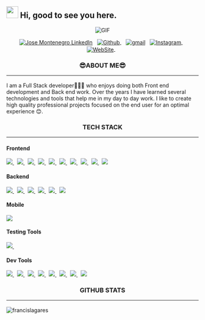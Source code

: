## <img src="https://raw.githubusercontent.com/aemmadi/aemmadi/master/wave.gif" width="31px" height="31px"> Hi, good to see you here. 


<p align="center" >
<img alt="GIF" src="https://media.giphy.com/media/3ohzdKvLT1DxFxhZAI/giphy.gif" />

</p>

<p align="center">
<a href="https://www.linkedin.com/in/jos%C3%A9-montenegro-b32321203/"><img align="center" src="https://img.shields.io/badge/linkedin-0077B5.svg?&style=for-the-badge&logo=linkedin&logoColor=white" alt="Jose Montenegro LinkedIn" /></a>&nbsp;&nbsp;
<a href="https://github.com/JamzDeveloper">
  <img align="center" src="https://img.shields.io/badge/-GitHub-181717?logo=GitHub&logoColor=white&style=for-the-badge" alt="Github" />
</a>&nbsp;&nbsp;
<a href="mailto:jamzdeveloper@gmail.com">
<img align="center" src='https://img.shields.io/badge/-Gmail-white?logo=Gmail&logoColor=EA4335&style=for-the-badge' alt='gmail'/></a>&nbsp;&nbsp;
<a href="https://www.instagram.com/jamzdeveloper/?hl=es">
 <img align="center" src="https://img.shields.io/badge/-Instagram-E4405F?logo=Instagram&logoColor=white&style=for-the-badge" alt="Instagram" />
</a >&nbsp;&nbsp;
<a href="https://www.jamzdeveloper.com/">
 <img align="center" src="https://img.shields.io/badge/-website-61DAFB?logo=Google%20Chrome&logoColor=blue&style=for-the-badge" alt="WebSite" />
</a >&nbsp;&nbsp;


</p>

<p align=center>
  <h3 align="center">😎ABOUT ME😎<hr/></h3>
  <p>
   I am a Full Stack developer👨🏻‍💻 who enjoys doing both Front end development and Back end work. Over the years I have learned several technologies and tools that help me in my day to day work. I like to create high quality professional projects focused on the end user for an optimal experience 😊.

  </p>
</p>

<h3 align="center">TECH STACK<hr/></h3>

<h4>Frontend </h4>
<p>
  <a href='https://developer.mozilla.org/en-US/docs/Web/Guide/HTML/HTML5'target="__blank">
    <img src="https://img.shields.io/badge/html5-e34f26.svg?&style=for-the-badge&logo=html5&logoColor=white" />
  </a>
  &nbsp;
  <a href='https://developer.mozilla.org/en-US/docs/Web/CSS'target="__blank">
    <img src="https://img.shields.io/badge/css3-1572B6.svg?&style=for-the-badge&logo=css3&logoColor=white" />
  </a>
  &nbsp;
  <a href='https://sass-lang.com/' target="__blank">
    <img src="https://img.shields.io/badge/sass-cc6699.svg?&style=for-the-badge&logo=sass&logoColor=white" />
  </a>
  &nbsp;
  <a href='https://developer.mozilla.org/en-US/docs/Web/JavaScript/Guide' target="__blank">
    <img src="https://img.shields.io/badge/javascript-F7DF1E.svg?&style=for-the-badge&logo=javascript&logoColor=black" />
  </a>
  &nbsp;
  <a href='https://www.typescriptlang.org/' target="__blank">
    <img src="https://img.shields.io/badge/typescript-007ACC.svg?&style=for-the-badge&logo=typescript&logoColor=white" />
  </a>
  &nbsp;
 <a href='https://www.react.org/' target="__blank">
   <img src='https://img.shields.io/badge/react-61DAFB?logoWidth=30&labelColor=black&style=for-the-badge&logo=react' />
 </a>
  &nbsp;
  <a href='https://redux.js.org/' target="__blank">
    <img src='https://img.shields.io/badge/redux-764ABC?logoWidth=30&labelColor=black&style=for-the-badge&logo=redux' />
  </a>
  &nbsp;
  <a href='https://nextjs.org/' target="__blank">
    <img src="https://img.shields.io/badge/next.js-ffffff?style=for-the-badge&logo=next.js&logoColor=000" />
  </a>
  &nbsp;
  <a href='https://material-ui.com/' target="__blank">
    <img src='https://img.shields.io/badge/material ui-0081CB?logo=material-ui&style=for-the-badge' />
  </a>
  &nbsp;
  <a href='https://tailwindcss.com/' target="__blank">
    <img src='https://img.shields.io/badge/tailwind css-38B2AC?logo=tailwind-css&logoColor=white&style=for-the-badge' />
  </a>
</p>

<h4>Backend</h4>
<p>
  <a href='https://nodejs.org/en/about/' target="__blank">
    <img src="https://img.shields.io/badge/node.js-339933?logo=node.js&logoWidth=30&labelColor=black&style=for-the-badge" />
  </a>
  &nbsp;
  <a href='https://www.mongodb.com/' target="__blank">
    <img src='https://img.shields.io/badge/mongo db-47A248?logo=mongodb&logoColor=white&style=for-the-badge' />
  </a>
  &nbsp;
  <a href='https://www.mysql.com/' target="__blank">
  <img src='https://img.shields.io/badge/-Mysql-4479A1?logo=Mysql&logoColor=white&style=for-the-badge'>
  </a>
  &nbsp;
  <a href='https://www.microsoft.com/es-es/sql-server/' target="__blank">
  <img src='https://img.shields.io/badge/-Sql Server-yellow?logo=Microsoft%20SQL%20Server&logoColor=CC2927&style=for-the-badge'>
  </a>
   &nbsp;
  <a href='https://expressjs.com/' target="__blank">
    <img src="https://img.shields.io/badge/Express-ffffff.svg?&style=for-the-badge&logo=express&logoColor=black" />
  </a>
  &nbsp;
  <a href='https://sequelize.org/' target="__blank">
  <img src='https://img.shields.io/badge/-Sequelize-white?logo=Sequelize&logoColor=52B0E7&style=for-the-badge'>
  </a>  
</p>
<h4>Mobile</h4>
<a href='https://flutter.dev/multi-platform/mobile' target="__blank">
<img src='https://img.shields.io/badge/-Flutter-61DAFB?logo=flutter&logoColor=blue&style=for-the-badge'>
</a>
<!--
<h4>DevOps</h4>
<p>
  <a href='https://www.docker.com/'>
    <img src='https://img.shields.io/badge/docker-2496ED?logo=docker&style=for-the-badge&logoColor=white' />
  </a>
  &nbsp; 
  <a href='https://kubernetes.io/'>
    <img src='https://img.shields.io/badge/kubernetes-326CE5?logo=kubernetes&style=for-the-badge&logoColor=white' />
  </a>
  &nbsp;
  <a href='https://aws.amazon.com/'>
    <img src="https://img.shields.io/badge/AMAZON AWS-232F3E.svg?&style=for-the-badge&logo=amazonaws&logoColor=white" />
  </a>
  &nbsp; 
</p>
-->
<h4>Testing Tools</h4>
<p>
  <a href='https://jestjs.io/'>
    <img src='https://img.shields.io/badge/jest-C21325?logo=jest&style=for-the-badge&logoColor=white' />
  </a>
  &nbsp;
  <!--
  <a href='https://testing-library.com/'>
    <img src="https://img.shields.io/badge/testing library-E33332.svg?&style=for-the-badge&logo=testing-library&logoColor=white" />
  </a>
  &nbsp;
  <a href='https://www.cypress.io/'>
    <img src="https://img.shields.io/badge/Cypress-17202C.svg?&style=for-the-badge&logo=cypress&logoColor=white" />
  </a>
-->
</p>
<h4>Dev Tools</h4>
<p>
  <a href='https://git-scm.com/'>
    <img src='https://img.shields.io/badge/git-F05032?logo=git&style=for-the-badge&logoColor=white' />
  </a>
  &nbsp;
  <a href='https://github.com/'>
    <img src="https://img.shields.io/badge/Github-181717.svg?&style=for-the-badge&logo=github&logoColor=white" />
  </a>
  &nbsp; 
  <a href='https://webpack.js.org/'>
    <img src='https://img.shields.io/badge/webpack-8DD6F9?logo=webpack&style=for-the-badge&logoColor=black' />
  </a>
  &nbsp;
  <a href='https://www.npmjs.com/'>
  <img src='https://img.shields.io/badge/-Npm-white?logo=Npm&logoColor=red&style=for-the-badge'/>
  </a>
  &nbsp;
  <a href='https://yarnpkg.com/'>
    <img src="https://img.shields.io/badge/Yarn-2C8EBB.svg?&style=for-the-badge&logo=yarn&logoColor=white" />
  </a>
  &nbsp;
  <a href='https://code.visualstudio.com/'>
    <img src="https://img.shields.io/badge/Visual studio Code-007ACC.svg?&style=for-the-badge&logo=visualstudiocode&logoColor=white" />
  </a>
  &nbsp;
  <a href='https://developer.android.com/studio'>
  <img src='https://img.shields.io/badge/-Android%20Studio-white?logo=Android%20Studio&logoColor=3DDC84&style=for-the-badge' />
  </a>
  &nbsp;
  <a href='https://www.figma.com/'>
  <img  src='https://img.shields.io/badge/-Figma-61DAFB?logo=Figma&logoColor=blue&style=for-the-badge'/>
   </a>
</p>

<h3 align="center">GITHUB STATS<hr/></h3>

<a>
<img align="left" src="https://github-readme-stats.vercel.app/api?username=jamzdeveloper&theme=dark&show_icons=true&line_height=27&" alt="francislagares" />
</a>
